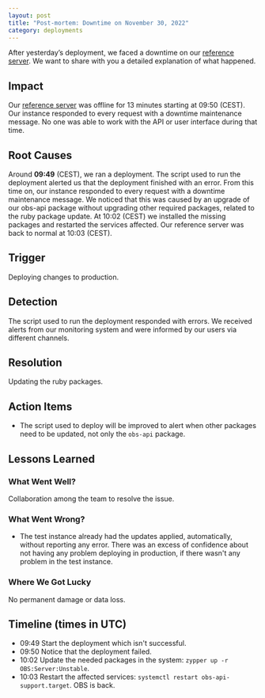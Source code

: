 ```yaml
---
layout: post
title: "Post-mortem: Downtime on November 30, 2022"
category: deployments
---
```


After yesterday’s deployment, we faced a downtime on our [reference server](https://build.opensuse.org).
We want to share with you a detailed explanation of what happened.

## Impact

Our [reference server](https://build.opensuse.org) was offline for 13 minutes starting at 09:50 (CEST).
Our instance responded to every request with a downtime maintenance message.
No one was able to work with the API or user interface during that time.


## Root Causes

Around **09:49** (CEST), we ran a deployment.
The script used to run the deployment alerted us that the deployment finished with an error.
From this time on, our instance responded to every request with a downtime maintenance message.
We noticed that this was caused by an upgrade of our obs-api package without upgrading other required packages, related to the ruby package update.
At 10:02 (CEST) we installed the missing packages and restarted the services affected.
Our reference server was back to normal at 10:03 (CEST).


## Trigger

Deploying changes to production.


## Detection

The script used to run the deployment responded with errors.
We received alerts from our monitoring system and were informed by our users via different channels.


## Resolution

Updating the ruby packages.


## Action Items

- The script used to deploy will be improved to alert when other packages need to be updated, not only the `obs-api` package.


## Lessons Learned

### What Went Well?

Collaboration among the team to resolve the issue.


### What Went Wrong?

- The test instance already had the updates applied, automatically, without reporting any error.
  There was an excess of confidence about not having any problem deploying in production, if there wasn't any problem in the test instance.


### Where We Got Lucky

No permanent damage or data loss.


## Timeline (times in UTC)

- 09:49 Start the deployment which isn't successful.
- 09:50 Notice that the deployment failed.
- 10:02 Update the needed packages in the system: `zypper up -r OBS:Server:Unstable`.
- 10:03 Restart the affected services: `systemctl restart obs-api-support.target`. OBS is back.
